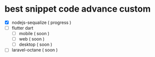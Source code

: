 
# best snippet code advance custom

- [x] nodejs-sequalize ( progress )
- [ ] flutter dart
    - [ ] mobile ( soon )
    - [ ] web ( soon )
    - [ ] desktop ( soon )
- [ ] laravel-octane ( soon )
